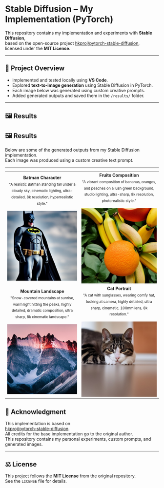 # Stable Diffusion – My Implementation (PyTorch)

This repository contains my implementation and experiments with **Stable Diffusion**,  
based on the open-source project [hkproj/pytorch-stable-diffusion](https://github.com/hkproj/pytorch-stable-diffusion),  
licensed under the **MIT License**.

---

## 🧠 Project Overview
- Implemented and tested locally using **VS Code**.
- Explored **text-to-image generation** using Stable Diffusion in PyTorch.
- Each image below was generated using custom creative prompts.
- Added generated outputs and saved them in the `/results/` folder.

---

## 🖼️ Results

## 🖼️ Results

Below are some of the generated outputs from my Stable Diffusion implementation.  
Each image was produced using a custom creative text prompt.

---

<table>
  <tr>
    <td align="center">
      <b>Batman Character</b><br>
      <sub>"A realistic Batman standing tall under a cloudy sky, cinematic lighting, ultra-detailed, 8k resolution, hyperrealistic style."</sub><br><br>
      <img src="results/Batman.jpeg" width="400">
    </td>
    <td align="center">
      <b>Fruits Composition</b><br>
      <sub>"A vibrant composition of bananas, oranges, and peaches on a lush green background, studio lighting, ultra-sharp, 8k resolution, photorealistic style."</sub><br><br>
      <img src="results/Fruits.jpeg" width="400">
    </td>
  </tr>
  <tr>
    <td align="center">
      <b>Mountain Landscape</b><br>
      <sub>"Snow-covered mountains at sunrise, warm light hitting the peaks, highly detailed, dramatic composition, ultra sharp, 8k cinematic landscape."</sub><br><br>
      <img src="results/Mountain.jpeg" width="400">
    </td>
    <td align="center">
      <b>Cat Portrait</b><br>
      <sub>"A cat with sunglasses, wearing comfy hat, looking at camera, highly detailed, ultra sharp, cinematic, 100mm lens, 8k resolution."</sub><br><br>
      <img src="results/Cat.jpeg" width="400">
    </td>
  </tr>
</table>



## 🙏 Acknowledgment
This implementation is based on  
[hkproj/pytorch-stable-diffusion](https://github.com/hkproj/pytorch-stable-diffusion).  
All credits for the base implementation go to the original author.  
This repository contains my personal experiments, custom prompts, and generated images.

---

## ⚖️ License
This project follows the **MIT License** from the original repository.  
See the `LICENSE` file for details.
